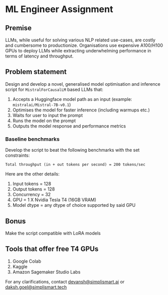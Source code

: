 # ML Engineer Assignment

## Premise
LLMs, while useful for solving various NLP related use-cases, are costly and cumbersome to productionize.
Organisations use expensive A100/H100 GPUs to deploy LLMs while extracting underwhelming performance in terms of latency and throughput.

## Problem statement
Design and develop a novel, generalised model optimisation and inference script for `MistralForCausalLM` based LLMs that:
1. Accepts a Huggingface model path as an input (example: `mistralai/Mistral-7B-v0.1`)
2. Optimises the model for faster inference (including warmups etc.)
3. Waits for user to input the prompt
4. Runs the model on the prompt
5. Outputs the model response and performance metrics

### Baseline benchmarks
Develop the script to beat the following benchmarks with the set constraints:

```Total throughput (in + out tokens per second) = 200 tokens/sec```

Here are the other details:
1. Input tokens = 128
2. Output tokens = 128
3. Concurrency = 32
4. GPU = 1 X Nvidia Tesla T4 (16GB VRAM)
5. Model dtype = any dtype of choice supported by said GPU

## Bonus
Make the script compatible with LoRA models

## Tools that offer free T4 GPUs
1. Google Colab
2. Kaggle
3. Amazon Sagemaker Studio Labs

For any clarifications, contact devansh@simplismart.ai or daksh.goel@simplismart.tech
